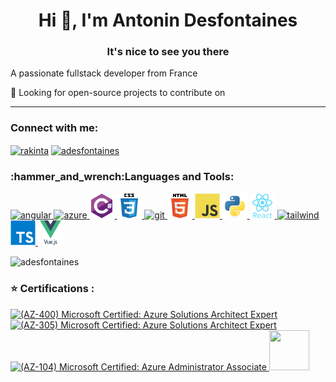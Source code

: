 <h1 align="center">Hi 👋, I'm Antonin Desfontaines</h1>
<h3 align="center">It's nice to see you there</h3>
<p>A passionate fullstack developer from France </p>
<!-- 
<div id="badges">
  <img src="https://img.shields.io/badge/LinkedIn-blue?style=for-the-badge&logo=linkedin&logoColor=white" alt="LinkedIn Badge"/>
  <img src="https://img.shields.io/badge/Twitter-blue?style=for-the-badge&logo=twitter&logoColor=white" alt="Twitter Badge"/>
</div>
-->

🔭 Looking for open-source projects to contribute on

---


<h3 align="left">Connect with me:</h3>
<p align="left">
<a href="https://twitter.com/rakinta" target="blank"><img align="center" src="https://raw.githubusercontent.com/rahuldkjain/github-profile-readme-generator/master/src/images/icons/Social/twitter.svg" alt="rakinta" height="30" width="40" /></a>
<a href="https://linkedin.com/in/adesfontaines" target="blank"><img align="center" src="https://raw.githubusercontent.com/rahuldkjain/github-profile-readme-generator/master/src/images/icons/Social/linked-in-alt.svg" alt="adesfontaines" height="30" width="40" /></a>
</p>

<h3 align="left">:hammer_and_wrench:Languages and Tools:</h3>
<p align="left"> <a href="https://angular.io" target="_blank" rel="noreferrer"> <img src="https://angular.io/assets/images/logos/angular/angular.svg" alt="angular" width="40" height="40"/> </a> <a href="https://azure.microsoft.com/en-in/" target="_blank" rel="noreferrer"> <img src="https://www.vectorlogo.zone/logos/microsoft_azure/microsoft_azure-icon.svg" alt="azure" width="40" height="40"/> </a> <a href="https://www.w3schools.com/cs/" target="_blank" rel="noreferrer"> <img src="https://raw.githubusercontent.com/devicons/devicon/master/icons/csharp/csharp-original.svg" alt="csharp" width="40" height="40"/> </a> <a href="https://www.w3schools.com/css/" target="_blank" rel="noreferrer"> <img src="https://raw.githubusercontent.com/devicons/devicon/master/icons/css3/css3-original-wordmark.svg" alt="css3" width="40" height="40"/> </a> <a href="https://git-scm.com/" target="_blank" rel="noreferrer"> <img src="https://www.vectorlogo.zone/logos/git-scm/git-scm-icon.svg" alt="git" width="40" height="40"/> </a> <a href="https://www.w3.org/html/" target="_blank" rel="noreferrer"> <img src="https://raw.githubusercontent.com/devicons/devicon/master/icons/html5/html5-original-wordmark.svg" alt="html5" width="40" height="40"/> </a> <a href="https://developer.mozilla.org/en-US/docs/Web/JavaScript" target="_blank" rel="noreferrer"> <img src="https://raw.githubusercontent.com/devicons/devicon/master/icons/javascript/javascript-original.svg" alt="javascript" width="40" height="40"/> </a> <a href="https://www.python.org" target="_blank" rel="noreferrer"> <img src="https://raw.githubusercontent.com/devicons/devicon/master/icons/python/python-original.svg" alt="python" width="40" height="40"/> </a> <a href="https://reactjs.org/" target="_blank" rel="noreferrer"> <img src="https://raw.githubusercontent.com/devicons/devicon/master/icons/react/react-original-wordmark.svg" alt="react" width="40" height="40"/> </a> <a href="https://tailwindcss.com/" target="_blank" rel="noreferrer"> <img src="https://www.vectorlogo.zone/logos/tailwindcss/tailwindcss-icon.svg" alt="tailwind" width="40" height="40"/> </a> <a href="https://www.typescriptlang.org/" target="_blank" rel="noreferrer"> <img src="https://raw.githubusercontent.com/devicons/devicon/master/icons/typescript/typescript-original.svg" alt="typescript" width="40" height="40"/> </a> <a href="https://vuejs.org/" target="_blank" rel="noreferrer"> <img src="https://raw.githubusercontent.com/devicons/devicon/master/icons/vuejs/vuejs-original-wordmark.svg" alt="vuejs" width="40" height="40"/> </a> </p>

<p><img align="center" src="https://github-readme-stats.vercel.app/api/top-langs?username=adesfontaines&show_icons=true&locale=en&layout=compact" alt="adesfontaines" /></p>


### ⭐ Certifications :

<a href="https://www.credly.com/badges/95e08ac5-1ef1-4eb6-aa21-8f5fd87c07f1/public_url">
<img width="64px" height="64px" alt="(AZ-400) Microsoft Certified: Azure Solutions Architect Expert" title="(AZ-400) Microsoft Certified: Azure Solutions Architect Expert" src="https://images.ctfassets.net/94b09zy95xdu/8Emmi7jUHAptggDu1ccFY/4556ae7305fa3c61eda17d660cac3791/CERT-Expert-DevOps-Engineer-600x600__1_.webp">
</a>

<a href="https://www.credly.com/badges/95e08ac5-1ef1-4eb6-aa21-8f5fd87c07f1/public_url">
<img width="64px" height="64px" alt="(AZ-305) Microsoft Certified: Azure Solutions Architect Expert" title="(AZ-305) Microsoft Certified: Azure Solutions Architect Expert" src="https://images.ctfassets.net/94b09zy95xdu/4w8bCs3Ze8lURITQnwrLhw/f332029ced12112ac217ae3152423412/microsoft-certified-azure-solutions-architect-expert.1.webp">
</a>

<a href="https://www.credly.com/badges/3206fe47-f585-42da-8779-d005b54f2374/public_url">
<img width="64px" height="64px" alt="(AZ-104) Microsoft Certified: Azure Administrator Associate" title="(AZ-104) Microsoft Certified: Azure Administrator Associate" src="https://images.ctfassets.net/94b09zy95xdu/zE1P6YcIjxgYO6mgM0kLK/cb91c156e9841f32816d71496482d063/microsoft-certified-azure-administrator-associate.2.webp">
</a>

<a href="https://www.credly.com/badges/63639170-3536-43c2-9611-2ec07be6fbfe/public_url">
<img width="64px" height="64px" src="https://images.ctfassets.net/94b09zy95xdu/28zSjNdCgmyXUu8I2YXbmo/5f22d78f9514ba53104bd380d3f3df02/microsoft-certified-azure-developer-associate.webp">
</a>

<!--
**adesfontaines/adesfontaines** is a ✨ _special_ ✨ repository because its `README.md` (this file) appears on your GitHub profile.

Here are some ideas to get you started:

- 🔭 I’m currently working on ...
- 🌱 I’m currently learning ...
- 👯 I’m looking to collaborate on ...
- 🤔 I’m looking for help with ...
- 💬 Ask me about ...
- 📫 How to reach me: ..
- 😄 Pronouns: ...
- ⚡ Fun fact: ...
### :fire: Stats :
[![Top Langs](https://github-readme-stats.vercel.app/api/top-langs/?username=adesfontaines&layout=compact&theme=tokyonight&hide_border=true)](https://github.com/adesfontaines/github-readme-stats)
-->

